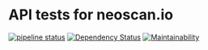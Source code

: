# API tests for neoscan.io

[![pipeline status](https://gitlab.qacenter.io/CoZ/neo-scan-api-tests/badges/master/pipeline.svg)](https://gitlab.qacenter.io/CoZ/neo-scan-api-tests/commits/master)
[![Dependency Status](https://gemnasium.com/badges/github.com/drptbl/neo-scan-api-tests.svg)](https://gemnasium.com/github.com/drptbl/neo-scan-api-tests)
[![Maintainability](https://api.codeclimate.com/v1/badges/1d523f1e42bb09caacb8/maintainability)](https://codeclimate.com/github/drptbl/neo-scan-api-tests/maintainability)
